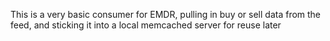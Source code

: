 This is a very basic consumer for EMDR, pulling in buy or sell data from the feed, and sticking it into a local memcached server for reuse later
